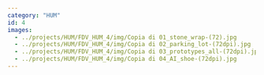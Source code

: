 ```yaml
---
category: "HUM"
id: 4
images:
  - ../projects/HUM/FDV_HUM_4/img/Copia di 01_stone_wrap-(72).jpg
  - ../projects/HUM/FDV_HUM_4/img/Copia di 02_parking_lot-(72dpi).jpg
  - ../projects/HUM/FDV_HUM_4/img/Copia di 03_prototypes_all-(72dpi).jpg
  - ../projects/HUM/FDV_HUM_4/img/Copia di 04_AI_shoe-(72dpi).jpg
---
```

